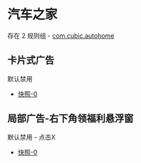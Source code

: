# 汽车之家

存在 2 规则组 - [com.cubic.autohome](/src/apps/com.cubic.autohome.ts)

## 卡片式广告

默认禁用

- [快照-0](https://i.gkd.li/import/12836324)

## 局部广告-右下角领福利悬浮窗

默认禁用 - 点击X

- [快照-0](https://i.gkd.li/import/13885414)
